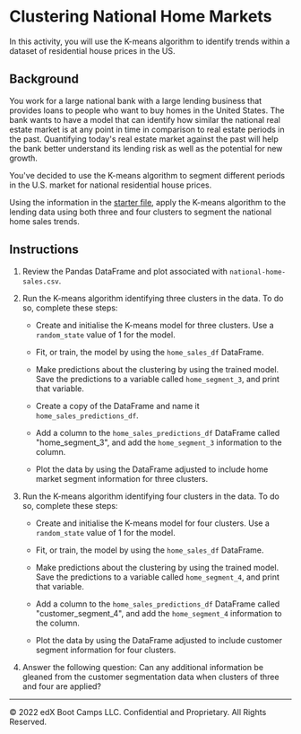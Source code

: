 # Clustering National Home Markets

In this activity, you will use the K-means algorithm to identify trends within a dataset of residential house prices in the US.

## Background

You work for a large national bank with a large lending business that provides loans to people who want to buy homes in the United States. The bank wants to have a model that can identify how similar the national real estate market is at any point in time in comparison to real estate periods in the past. Quantifying today's real estate market against the past will help the bank better understand its lending risk as well as the potential for new growth.

You've decided to use the K-means algorithm to segment different periods in the U.S. market for national residential house prices.

Using the information in the [starter file](Unsolved/homebuying_eras.ipynb), apply the K-means algorithm to the lending data using both three and four clusters to segment the national home sales trends.

## Instructions

1. Review the Pandas DataFrame and plot associated with `national-home-sales.csv`.

2. Run the K-means algorithm identifying three clusters in the data. To do so, complete these steps:

   * Create and initialise the K-means model for three clusters. Use a `random_state` value of 1 for the model.

   * Fit, or train, the model by using the `home_sales_df` DataFrame.

   * Make predictions about the clustering by using the trained model. Save the predictions to a variable called `home_segment_3`, and print that variable.

   * Create a copy of the DataFrame and name it `home_sales_predictions_df`.

   * Add a column to the `home_sales_predictions_df` DataFrame called "home_segment_3", and add the `home_segment_3` information to the column.

   * Plot the data by using the DataFrame adjusted to include home market segment information for three clusters.

3. Run the K-means algorithm identifying four clusters in the data. To do so, complete these steps:

   * Create and initialise the K-means model for four clusters. Use a `random_state` value of 1 for the model.

   * Fit, or train, the model by using the `home_sales_df` DataFrame.

   * Make predictions about the clustering by using the trained model. Save the predictions to a variable called `home_segment_4`, and print that variable.

   * Add a column to the `home_sales_predictions_df` DataFrame called "customer_segment_4", and add the `home_segment_4` information to the column.

   * Plot the data by using the DataFrame adjusted to include customer segment information for four clusters.

4. Answer the following question: Can any additional information be gleaned from the customer segmentation data when clusters of three and four are applied?

---

© 2022 edX Boot Camps LLC. Confidential and Proprietary. All Rights Reserved.
